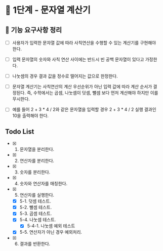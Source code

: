 # 🚀 1단계 - 문자열 계산기

## 📝 기능 요구사항 정리
- [ ] 사용자가 입력한 문자열 값에 따라 사칙연산을 수행할 수 있는 계산기를 구현해야 한다.
- [ ] 입력 문자열의 숫자와 사칙 연산 사이에는 반드시 빈 공백 문자열이 있다고 가정한다.
- [ ] 나눗셈의 경우 결과 값을 정수로 떨어지는 값으로 한정한다.
- [ ] 문자열 계산기는 사칙연산의 계산 우선순위가 아닌 입력 값에 따라 계산 순서가 결정된다. 즉, 수학에서는 곱셈, 나눗셈이 덧셈, 뺄셈 보다 먼저 계산해야 하지만 이를 무시한다.
- [ ] 예를 들어 2 + 3 * 4 / 2와 같은 문자열을 입력할 경우 2 + 3 * 4 / 2 실행 결과인 10을 출력해야 한다.


## Todo List
- [x] 1. 문자열을 분리한다.
- [x] 2. 연산자를 분리한다.
- [x] 3. 숫자를 분리한다.
- [x] 4. 숫자와 연산자를 매칭한다.
- [x] 5. 연산자를 실행한다.
    - [x] 5-1. 덧셈 테스트.
    - [x] 5-2. 뺄셈 테스트.
    - [x] 5-3. 곱셈 테스트.
    - [x] 5-4. 나눗셈 테스트.
        - [x] 5-4-1. 나눗셈 예외 테스트
    - [x] 5-5. 연산자가 아닌 경우 예외처리.
- [x] 6. 결과를 반환한다.